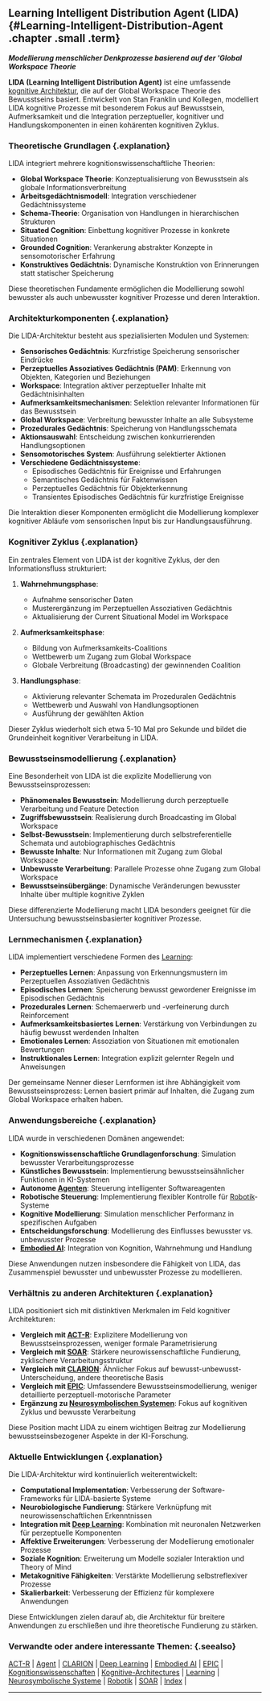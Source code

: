 ## Learning Intelligent Distribution Agent (LIDA) {#Learning-Intelligent-Distribution-Agent .chapter .small .term}

***Modellierung menschlicher Denkprozesse basierend auf der 'Global Workspace Theorie***

**LIDA (Learning Intelligent Distribution Agent)** ist eine umfassende [kognitive Architektur](#Kognitive-Architectures), die auf der Global Workspace Theorie des Bewusstseins basiert.
Entwickelt von Stan Franklin und Kollegen, modelliert LIDA kognitive Prozesse mit besonderem Fokus auf Bewusstsein, Aufmerksamkeit und die Integration perzeptueller, kognitiver und Handlungskomponenten in einen kohärenten kognitiven Zyklus.

### Theoretische Grundlagen {.explanation}

LIDA integriert mehrere kognitionswissenschaftliche Theorien:

- **Global Workspace Theorie**: Konzeptualisierung von Bewusstsein als globale Informationsverbreitung
- **Arbeitsgedächtnismodell**: Integration verschiedener Gedächtnissysteme
- **Schema-Theorie**: Organisation von Handlungen in hierarchischen Strukturen
- **Situated Cognition**: Einbettung kognitiver Prozesse in konkrete Situationen
- **Grounded Cognition**: Verankerung abstrakter Konzepte in sensomotorischer Erfahrung
- **Konstruktives Gedächtnis**: Dynamische Konstruktion von Erinnerungen statt statischer Speicherung

Diese theoretischen Fundamente ermöglichen die Modellierung sowohl bewusster als auch unbewusster kognitiver Prozesse und deren Interaktion.

### Architekturkomponenten {.explanation}

Die LIDA-Architektur besteht aus spezialisierten Modulen und Systemen:

- **Sensorisches Gedächtnis**: Kurzfristige Speicherung sensorischer Eindrücke
- **Perzeptuelles Assoziatives Gedächtnis (PAM)**: Erkennung von Objekten, Kategorien und Beziehungen
- **Workspace**: Integration aktiver perzeptueller Inhalte mit Gedächtnisinhalten
- **Aufmerksamkeitsmechanismen**: Selektion relevanter Informationen für das Bewusstsein
- **Global Workspace**: Verbreitung bewusster Inhalte an alle Subsysteme
- **Prozedurales Gedächtnis**: Speicherung von Handlungsschemata
- **Aktionsauswahl**: Entscheidung zwischen konkurrierenden Handlungsoptionen
- **Sensomotorisches System**: Ausführung selektierter Aktionen
- **Verschiedene Gedächtnissysteme**:
  - Episodisches Gedächtnis für Ereignisse und Erfahrungen
  - Semantisches Gedächtnis für Faktenwissen
  - Perzeptuelles Gedächtnis für Objekterkennung
  - Transientes Episodisches Gedächtnis für kurzfristige Ereignisse

Die Interaktion dieser Komponenten ermöglicht die Modellierung komplexer kognitiver Abläufe vom sensorischen Input bis zur Handlungsausführung.

### Kognitiver Zyklus {.explanation}

Ein zentrales Element von LIDA ist der kognitive Zyklus, der den Informationsfluss strukturiert:

1. **Wahrnehmungsphase**:
   - Aufnahme sensorischer Daten
   - Musterergänzung im Perzeptuellen Assoziativen Gedächtnis
   - Aktualisierung der Current Situational Model im Workspace

2. **Aufmerksamkeitsphase**:
   - Bildung von Aufmerksamkeits-Coalitions
   - Wettbewerb um Zugang zum Global Workspace
   - Globale Verbreitung (Broadcasting) der gewinnenden Coalition

3. **Handlungsphase**:
   - Aktivierung relevanter Schemata im Prozeduralen Gedächtnis
   - Wettbewerb und Auswahl von Handlungsoptionen
   - Ausführung der gewählten Aktion

Dieser Zyklus wiederholt sich etwa 5-10 Mal pro Sekunde und bildet die Grundeinheit kognitiver Verarbeitung in LIDA.

### Bewusstseinsmodellierung {.explanation}

Eine Besonderheit von LIDA ist die explizite Modellierung von Bewusstseinsprozessen:

- **Phänomenales Bewusstsein**: Modellierung durch perzeptuelle Verarbeitung und Feature Detection
- **Zugriffsbewusstsein**: Realisierung durch Broadcasting im Global Workspace
- **Selbst-Bewusstsein**: Implementierung durch selbstreferentielle Schemata und autobiographisches Gedächtnis
- **Bewusste Inhalte**: Nur Informationen mit Zugang zum Global Workspace
- **Unbewusste Verarbeitung**: Parallele Prozesse ohne Zugang zum Global Workspace
- **Bewusstseinsübergänge**: Dynamische Veränderungen bewusster Inhalte über multiple kognitive Zyklen

Diese differenzierte Modellierung macht LIDA besonders geeignet für die Untersuchung bewusstseinsbasierter kognitiver Prozesse.

### Lernmechanismen {.explanation}

LIDA implementiert verschiedene Formen des [Learning](#Learning):

- **Perzeptuelles Lernen**: Anpassung von Erkennungsmustern im Perzeptuellen Assoziativen Gedächtnis
- **Episodisches Lernen**: Speicherung bewusst gewordener Ereignisse im Episodischen Gedächtnis
- **Prozedurales Lernen**: Schemaerwerb und -verfeinerung durch Reinforcement
- **Aufmerksamkeitsbasiertes Lernen**: Verstärkung von Verbindungen zu häufig bewusst werdenden Inhalten
- **Emotionales Lernen**: Assoziation von Situationen mit emotionalen Bewertungen
- **Instruktionales Lernen**: Integration explizit gelernter Regeln und Anweisungen

Der gemeinsame Nenner dieser Lernformen ist ihre Abhängigkeit vom Bewusstseinsprozess: Lernen basiert primär auf Inhalten, die Zugang zum Global Workspace erhalten haben.

### Anwendungsbereiche {.explanation}

LIDA wurde in verschiedenen Domänen angewendet:

- **Kognitionswissenschaftliche Grundlagenforschung**: Simulation bewusster Verarbeitungsprozesse
- **Künstliches Bewusstsein**: Implementierung bewusstseinsähnlicher Funktionen in KI-Systemen
- **Autonome [Agenten](#Agent)**: Steuerung intelligenter Softwareagenten
- **Robotische Steuerung**: Implementierung flexibler Kontrolle für [Robotik](#Robotik)-Systeme
- **Kognitive Modellierung**: Simulation menschlicher Performanz in spezifischen Aufgaben
- **Entscheidungsforschung**: Modellierung des Einflusses bewusster vs. unbewusster Prozesse
- **[Embodied AI](#Embodied-AI)**: Integration von Kognition, Wahrnehmung und Handlung

Diese Anwendungen nutzen insbesondere die Fähigkeit von LIDA, das Zusammenspiel bewusster und unbewusster Prozesse zu modellieren.

### Verhältnis zu anderen Architekturen {.explanation}

LIDA positioniert sich mit distinktiven Merkmalen im Feld kognitiver Architekturen:

- **Vergleich mit [ACT-R](#ACT-R)**: Explizitere Modellierung von Bewusstseinsprozessen, weniger formale Parametrisierung
- **Vergleich mit [SOAR](#SOAR)**: Stärkere neurowissenschaftliche Fundierung, zyklischere Verarbeitungsstruktur
- **Vergleich mit [CLARION](#CLARION)**: Ähnlicher Fokus auf bewusst-unbewusst-Unterscheidung, andere theoretische Basis
- **Vergleich mit [EPIC](#EPIC)**: Umfassendere Bewusstseinsmodellierung, weniger detaillierte perzeptuell-motorische Parameter
- **Ergänzung zu [Neurosymbolischen Systemen](#Neurosymbolische-Systeme)**: Fokus auf kognitiven Zyklus und bewusste Verarbeitung

Diese Position macht LIDA zu einem wichtigen Beitrag zur Modellierung bewusstseinsbezogener Aspekte in der KI-Forschung.

### Aktuelle Entwicklungen {.explanation}

Die LIDA-Architektur wird kontinuierlich weiterentwickelt:

- **Computational Implementation**: Verbesserung der Software-Frameworks für LIDA-basierte Systeme
- **Neurobiologische Fundierung**: Stärkere Verknüpfung mit neurowissenschaftlichen Erkenntnissen
- **Integration mit [Deep Learning](#Deep-Learning)**: Kombination mit neuronalen Netzwerken für perzeptuelle Komponenten
- **Affektive Erweiterungen**: Verbesserung der Modellierung emotionaler Prozesse
- **Soziale Kognition**: Erweiterung um Modelle sozialer Interaktion und Theory of Mind
- **Metakognitive Fähigkeiten**: Verstärkte Modellierung selbstreflexiver Prozesse
- **Skalierbarkeit**: Verbesserung der Effizienz für komplexere Anwendungen

Diese Entwicklungen zielen darauf ab, die Architektur für breitere Anwendungen zu erschließen und ihre theoretische Fundierung zu stärken.

### Verwandte oder andere interessante Themen: {.seealso}

[ACT-R](#ACT-R) |
[Agent](#Agent) |
[CLARION](#CLARION) |
[Deep Learning](#Deep-Learning) |
[Embodied AI](#Embodied-AI) |
[EPIC](#EPIC) |
[Kognitionswissenschaften](#Kognitionswissenschaften) |
[Kognitive-Architectures](#Kognitive-Architectures) |
[Learning](#Learning) |
[Neurosymbolische Systeme](#Neurosymbolische-Systeme) |
[Robotik](#Robotik) |
[SOAR](#SOAR) |
[Index](#Index) |

----



